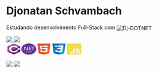 
<h1>Djonatan Schvambach</h1>
<p>Estudando desenvolvimento Full-Stack com <img align="center" alt="Dj-DOTNET" height="30" width="40" src="https://cdn.jsdelivr.net/gh/devicons/devicon/icons/dot-net/dot-net-plain-wordmark.svg"> </p>

<div>
  <a href="https://github.com/DjCod3r">
  <img height="160em" src="https://github-readme-stats.vercel.app/api?username=DjCod3r&show_icons=true&theme=dark&include_all_commits=true&count_private=true"/>
  <img height="160em" src="https://github-readme-stats.vercel.app/api/top-langs/?username=DjCod3r&layout=compact&langs_count=7&theme=dark"/>
</div>

<div style="display:flex"><br>
  <img style="text-align:center" align="center" alt="Dj-C#" height="30" width="40" src="https://github.com/devicons/devicon/blob/master/icons/csharp/csharp-original.svg">
  <img align="center" alt="Dj-DOTNET" height="30" width="40" src="https://github.com/devicons/devicon/blob/master/icons/dotnetcore/dotnetcore-original.svg">
  <img align="center" alt="Dj-HTML" height="30" width="40" src="https://raw.githubusercontent.com/devicons/devicon/master/icons/html5/html5-original.svg">
  <img align="center" alt="Dj-CSS" height="30" width="40" src="https://raw.githubusercontent.com/devicons/devicon/master/icons/css3/css3-original.svg">
  <img align="center" alt="Dj-JS" height="30" width="40" src="https://github.com/devicons/devicon/blob/master/icons/javascript/javascript-plain.svg">
</div>
  
  <br>
              
  
  <div> 
  <a href = "mailto:djonatanschvambach@gmail.com"><img src="https://img.shields.io/badge/-Gmail-%23333?style=for-the-badge&logo=gmail&logoColor=white" target="_blank"></a>
  <a href="https://www.linkedin.com/in/djonatan-schvambach-25a2051bb/" target="_blank"><img src="https://img.shields.io/badge/-LinkedIn-%230077B5?style=for-the-badge&logo=linkedin&logoColor=white" target="_blank"></a> 
  </div>


 
  


